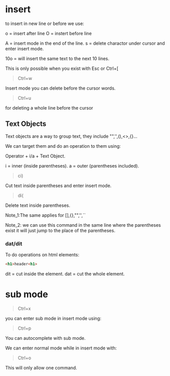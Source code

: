 # insert 

to insert in new line or before we use:

o = insert after line
O = instert before line

A = insert mode in the end of the line.
s = delete charactor under cursor and enter insert mode.

10o = will insert the same text to the next 10 lines.

This is only possible when you exist with Esc or Ctrl+[ 

> Ctrl+w

Insert mode you can delete before the cursor words.

> Ctrl+u

for deleting a whole line before the cursor 

## Text Objects 

Text objects are a way to group text, they include "",'',(),<>,{}...

We can target them and do an operation to them using:

Operator + i/a + Text Object.

i = inner (inside parentheses).
a = outer (parentheses included).

> ci)

Cut text inside parentheses and enter insert mode.

> di(

Delete text inside parentheses.

Note_1:The same applies for [],{},"",'',``

Note_2: we can use this command in the same line where the parentheses exist
it will just jump to the place of the parentheses.

### dat/dit

To do operations on html elements:

```html
<h1>header<h1>
```

dit = cut inside the element.
dat = cut the whole element.

# sub mode

> Ctrl+x

you can enter sub mode in insert mode using:

> Ctrl+p

You can autocomplete with sub mode.

We can enter normal mode while in insert mode with:

> Ctrl+o

This will only allow one command.
